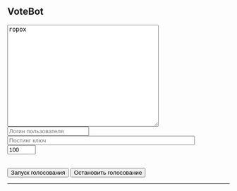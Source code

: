 <!DOCTYPE html>
<html lang="ru">
<head>
<meta charset="utf-8"/>
<title>Vote Bot</title>
<meta name="Description" content="VoteBot для голоса">
<meta name="viewport" content="width=device-width,minimum-scale=1,initial-scale=1">
<link rel="icon" type="image/x-icon" href="https://golos.io/images/favicons/favicon.ico"/>
<script src="steem.min.js"></script>
</head>
<body onload="recoverData()">
<div id="options" class="login">
<h2 class="active"> VoteBot </h2>
<form>
    <textarea id="voteaccounts" required rows="15" cols="40" placeholder="Аккаунты за которые голосовать. Через запятую" onkeyup="showAccounts(this)">ropox</textarea>
    <br>
    <input id="username" type="text" required class="text" name="username" placeholder="Логин пользователя">
    <br>
    <input id="k" type="password" required class="text" name="password" placeholder="Постинг ключ" size="50">
    <br>
    <input id="votepower" type="number" value="100" class="text" name="text" min="0" max="100" size="15" placeholder="Сила голоса %">
</form>
<br>
<button onclick="startVoting()" class="signin">
Запуск голосования
</button>
<button onclick="stopVoting()" class="signin">
Остaновить голосование
</button>

<hr>
<div id="accounts_view"></div>

</div>
<div id="nicedata"></div>
<script type="text/javascript">
    
    var golosbase = "https://golos.io";
    var golos_ws = "wss://ws.golos.io";
    var voteQueue = [];
    
    function recoverData() {
        let raw_users = document.getElementById("voteaccounts");
        let key = document.getElementById("k");
        let username = document.getElementById("username");
        
        raw_users.value = localStorage.getItem("raw_users");
        key.value = localStorage.getItem("key");
        username.value = localStorage.getItem("username");
    }
    
    function parseAccounts(inp) {
        let accs = inp.split(",");
        for(let i = 0; i < accs.length; i++) {
            accs[i] = accs[i].trim();
        }
        return accs;
    }

    function showAccounts(ta) {
        var accs = parseAccounts(ta.value);
        var view = document.getElementById("accounts_view");
        var html = "";
        for(var i = 0; i < accs.length; i++) {
            html = html + "<br><a href='" + golosbase +"/@" + accs[i] + "'>@"+accs[i]+ "</a>";
        }
        view.innerHTML = html;
    }
    
    var votepower = 0;
    var workerTimer;
    
    function startVoting() {
        console.log("startBot");
        steem.api.setWebSocket(golos_ws);
        var users = parseAccounts(document.getElementById("voteaccounts").value),
            k = document.getElementById("k").value,
            username = document.getElementById("username").value,
            votepower = document.getElementById("votepower").value,
            time, starttime, t = 1000,
            period = 10 * 60,
            utime, start, history,
            raw_users = document.getElementById("voteaccounts").value;

        localStorage.setItem("raw_users", raw_users);
        localStorage.setItem("key", k);
        localStorage.setItem("username", username);

        if(typeof users == "undefined" ||users.length == 0 || users.length == 1 && users[0] == "") {
            alert("Введите имена пользователейза которомы следить!");
            return;
        }

        //Инициализация кэша
        var accounts = {};
        for(let i = 0; i < users.length; i++) {
            accounts[users[i]] = {lastId:-1, queue: []}; //-1 неизвестно, ждем новых постов
        }
        console.log(accounts);

        var checkDelay = 10000;
        var votingDelay = 3000;
        workerTimer = setInterval(function() {

            //steem.api.getDynamicGlobalProperties(function(err, result) {
            //    starttime = Date.parse(result.time) / t;
            //});
            
            for(let i = 0; i < users.length; i++) {
                let u = users[i];
                console.log("get account history for " +u);
                steem.api.getAccountHistory(u, -1, 150, function(err, result) {
                    //получили 10 последних записей из истории 
                    //console.log(result);
                    for(var ai = 0; ai < result.length; ai++) {
                        let heId = result[ai][0];
                        //console.log(heId);
                        if(accounts[u].lastId < heId) {
                            let he = result[ai][1].op;
                            if(typeof he !== "undefined") {
                                let op = he[0];
                                let entry = he[1];
                                //console.log(op);
                                if(op == "comment" && entry.author == u && entry.parent_author == "" && !entry.body.match("^@@ .* @@")) {
                                    //console.log(entry);
                                    console.log(heId + ":" + accounts[u].lastId  + " add vote to queue: " + u + " / " + entry.permlink);
                                    accounts[u].queue.push({
                                        author : u,
                                        permlink : entry.permlink,
                                        title : entry.title
                                    });
                                    checkDelay = checkDelay + votingDelay;
                                }
                            }
                            accounts[u].lastId = heId;
                        }
                    }
                    //недавние голосования
                    var actualVotes = [];
                    var goVote = setInterval(function() {
                        let vote = accounts[u].queue.shift();
                        
                        if(typeof vote !== "undefined") {

                            //На всякий случай исключить двойное голосование
                            let voteKey = vote.author + "/" + vote.permlink;
                            if(!actualVotes.includes(voteKey)) {
                                actualVotes.push(voteKey);
                                
                                //убедиться, может быть раньше голосовали
                                steem.api.getActiveVotes(vote.author, vote.permlink, function(err, result) {
                                         
                                    //console.log(result);
                                    var alreadyVoted = false;
                                    for(let i = 0; i < result.length; i++) {
                                        if(result[i].voter == username) {
                                            alreadyVoted = true;
                                            break;
                                        }
                                    }
                                    if(!alreadyVoted) {
                                        votehtml = '<div id="item" class="myJson"><a href="https://golos.io/@' + vote.author + '/' + vote.permlink + '"><strong>' + vote.author + ": "  + vote.title + '</a></div>';
                                        document.getElementById('nicedata').insertAdjacentHTML('afterbegin', votehtml);
                                        steem.broadcast.vote(k, username, vote.author, vote.permlink, votepower * 100, function(err, result) {
                                            console.log(err,result);
                                        });
                                        if(checkDelay > 10000) {
                                            checkDelay = checkDelay - votingDelay;
                                        }
                                    }
                                });
                            }
                        } else {
                            clearInterval(goVote);
                        }

                    }, votingDelay);
                });
            }
        }, checkDelay);
    }
        
    function stopVoting() {
        clearInterval(workerTimer);
    }
        
</script>
</body>
</html>
